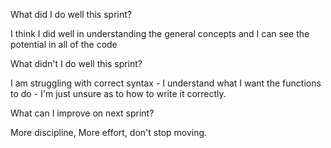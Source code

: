 What did I do well this sprint?

I think I did well in understanding the general concepts and I can see the potential in all of the code

What didn't I do well this sprint?

I am struggling with correct syntax - I understand what I want the functions to do - I'm just unsure as to how to write it correctly. 

What can I improve on next sprint?

More discipline, More effort, don't stop moving.